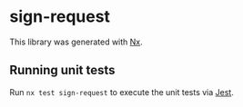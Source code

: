 # sign-request

This library was generated with [Nx](https://nx.dev).

## Running unit tests

Run `nx test sign-request` to execute the unit tests via [Jest](https://jestjs.io).
